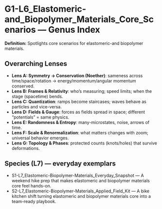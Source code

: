 # G1-L6_Elastomeric-and_Biopolymer_Materials_Core_Scenarios — Genus Index
**Definition:** Spotlights core scenarios for elastomeric-and biopolymer materials.

## Overarching Lenses

- **Lens A: Symmetry -> Conservation (Noether)**: sameness across time/space/rotation → energy/momentum/angular momentum conserved.
- **Lens B: Frames & Relativity**: who’s measuring; speed limits; when the stage (spacetime) bends.
- **Lens C: Quantization**: ramps become staircases; waves behave as particles and vice-versa.
- **Lens D: Fields & Gauge**: forces as fields spread in space; different “potentials” = same physics.
- **Lens E: Randomness & Entropy**: many-microstates, noise, arrows of time.
- **Lens F: Scale & Renormalization**: what matters changes with zoom; universal behavior emerges.
- **Lens G: Topology & Phases**: protected counts (knots/holes) that survive deformations.

## Species (L7) — everyday exemplars
- S1-L7_Elastomeric-Biopolymer-Materials_Everyday_Snapshot — A weekend hike prep that makes elastomeric and biopolymer materials core feel hands-on.
- S2-L7_Elastomeric-Biopolymer-Materials_Applied_Field_Kit — A bike kitchen shift turning elastomeric and biopolymer materials core into a team-ready playbook.
